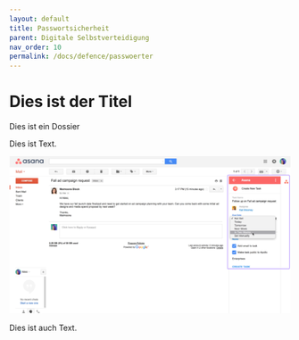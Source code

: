 ```yaml
---
layout: default
title: Passwortsicherheit
parent: Digitale Selbstverteidigung
nav_order: 10
permalink: /docs/defence/passwoerter
---
```


# Dies ist der Titel

Dies ist ein Dossier

Dies ist Text.

![email1](../teams/img/email1.png)

Dies ist auch Text.
